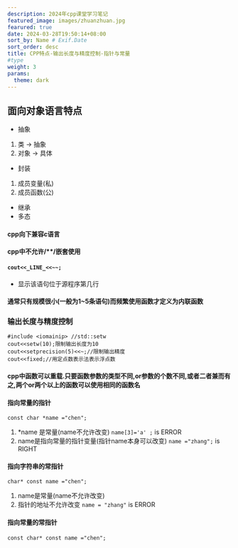 ```yaml
---
description: 2024年cpp课堂学习笔记 
featured_image: images/zhuanzhuan.jpg 
fearured: true
date: 2024-03-28T19:50:14+08:00
sort_by: Name # Exif.Date
sort_order: desc
title: CPP特点-输出长度与精度控制-指针与常量
#type 
weight: 3
params:
  theme: dark
---
```

## 面向对象语言特点
- 抽象
1. 类 -> 抽象
2. 对象 -> 具体
- 封装
 1. 成员变量(私)
 2. 成员函数(公)
- 继承
- 多态
#### cpp向下兼容c语言
#### cpp中不允许/**/嵌套使用
#### `cout<<_LINE_<<~~;`
- 显示该语句位于源程序第几行
#### 通常只有规模很小(一般为1~5条语句)而频繁使用函数才定义为内联函数
### 输出长度与精度控制
```
#include <iomainip> //std::setw
cout<<setw(10);限制输出长度为10
cout<<setprecision(5)<<~;//限制输出精度
cout<<fixed;//用定点数表示法表示浮点数

```
#### cpp中函数可以重载.只要函数参数的类型不同,or参数的个数不同,或者二者兼而有之,两个or两个以上的函数可以使用相同的函数名

#### 指向常量的指针
`const char *name ="chen";`
1. *name 是常量(name不允许改变)
`name[3]='a' ;` is ERROR
2. name是指向常量的指针变量(指针name本身可以改变)
`name ="zhang";` is RIGHT
#### 指向字符串的常指针
`char* const name ="chen";`
1. name是常量(name不允许改变)
2. 指针的地址不允许改变
`name = "zhang"` is ERROR
#### 指向常量的常指针
`const char* const name ="chen";`


